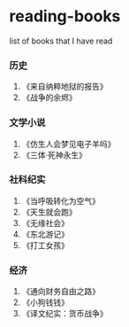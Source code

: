 # reading-books
list of books that I have read

### 历史
1. 《来自纳粹地狱的报告》
1. 《战争的余烬》

### 文学小说
1. 《仿生人会梦见电子羊吗》
1. 《三体·死神永生》

### 社科纪实
1. 《当呼吸转化为空气》
1. 《天生就会跑》
1. 《无缘社会》
1. 《东北游记》
1. 《打工女孩》

### 经济
1. 《通向财务自由之路》
1. 《小狗钱钱》
1. 《译文纪实：货币战争》
